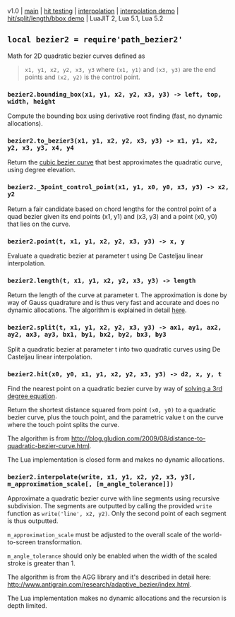 v1.0 | [main](http://code.google.com/p/lua-files/source/browse/path_bezier2.lua) |  [hit testing](http://code.google.com/p/lua-files/source/browse/path_bezier2_hit.lua) | [interpolation](http://code.google.com/p/lua-files/source/browse/path_bezier2_ai.lua) | [interpolation demo](https://code.google.com/p/lua-files/source/browse/path_bezier2_ai_demo.lua) | [hit/split/length/bbox demo](http://code.google.com/p/lua-files/source/browse/path_hit_demo.lua) | LuaJIT 2, Lua 5.1, Lua 5.2

## `local bezier2 = require'path_bezier2'` ##

Math for 2D quadratic bezier curves defined as
> `x1, y1, x2, y2, x3, y3`
where `(x1, y1)` and `(x3, y3)` are the end points and `(x2, y2)` is the control point.

### `bezier2.bounding_box(x1, y1, x2, y2, x3, y3) -> left, top, width, height` ###
Compute the bounding box using derivative root finding (fast, no dynamic allocations).

### `bezier2.to_bezier3(x1, y1, x2, y2, x3, y3) -> x1, y1, x2, y2, x3, y3, x4, y4` ###
Return the [cubic bezier curve](path_bezier3.md) that best approximates the quadratic curve, using degree elevation.

### `bezier2._3point_control_point(x1, y1, x0, y0, x3, y3) -> x2, y2` ###
Return a fair candidate based on chord lengths for the control point of a quad bezier given its end points (x1, y1) and (x3, y3) and a point (x0, y0) that lies on the curve.

### `bezier2.point(t, x1, y1, x2, y2, x3, y3) -> x, y` ###
Evaluate a quadratic bezier at parameter t using De Casteljau linear interpolation.

### `bezier2.length(t, x1, y1, x2, y2, x3, y3) -> length` ###
Return the length of the curve at parameter t. The approximation is done by way of Gauss quadrature and is thus very fast and accurate and does no dynamic allocations. The algorithm is explained in detail [here](http://processingjs.nihongoresources.com/bezierinfo/#intoffsets_c).

### `bezier2.split(t, x1, y1, x2, y2, x3, y3) -> ax1, ay1, ax2, ay2, ax3, ay3, bx1, by1, bx2, by2, bx3, by3` ###
Split a quadratic bezier at parameter t into two quadratic curves using De Casteljau linear interpolation.

### `bezier2.hit(x0, y0, x1, y1, x2, y2, x3, y3) -> d2, x, y, t` ###

Find the nearest point on a quadratic bezier curve by way of [solving a 3rd degree equation](eq3.md).

Return the shortest distance squared from point `(x0, y0)` to a quadratic bezier curve, plus the touch point, and the parametric value t on the curve where the touch point splits the curve.

The algorithm is from http://blog.gludion.com/2009/08/distance-to-quadratic-bezier-curve.html.

The Lua implementation is closed form and makes no dynamic allocations.

### `bezier2.interpolate(write, x1, y1, x2, y2, x3, y3[, m_approximation_scale[, [m_angle_tolerance]])` ###

Approximate a quadratic bezier curve with line segments using recursive subdivision. The segments are outputted by calling the provided `write` function as `write('line', x2, y2)`. Only the second point of each segment is thus outputted.

`m_approximation_scale` must be adjusted to the overall scale of the world-to-screen transformation.

`m_angle_tolerance` should only be enabled when the width of the scaled stroke is greater than 1.

The algorithm is from the AGG library and it's described in detail here: http://www.antigrain.com/research/adaptive_bezier/index.html.

The Lua implementation makes no dynamic allocations and the recursion is depth limited.